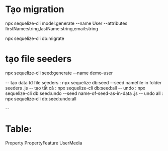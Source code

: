 # Tạo migration
npx sequelize-cli model:generate --name User --attributes firstName:string,lastName:string,email:string

npx sequelize-cli db:migrate

# tạo file seeders
npx sequelize-cli seed:generate --name demo-user

 -- tạo data từ file seeders : npx sequelize db:seed --seed namefile in folder seeders .js
 -- tạo tất cả : npx sequelize-cli db:seed:all
 -- undo :  npx sequelize-cli db:seed:undo --seed name-of-seed-as-in-data .js
 -- undo all : npx sequelize-cli db:seed:undo:all

 -- 

# Table:
Property
PropertyFeature
UserMedia